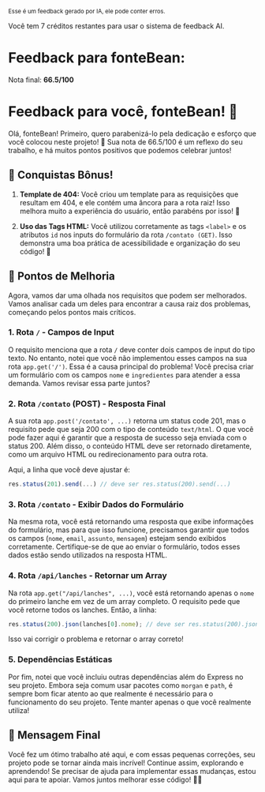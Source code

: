 <sup>Esse é um feedback gerado por IA, ele pode conter erros.</sup>

Você tem 7 créditos restantes para usar o sistema de feedback AI.

# Feedback para fonteBean:

Nota final: **66.5/100**

# Feedback para você, fonteBean! 🚀

Olá, fonteBean! Primeiro, quero parabenizá-lo pela dedicação e esforço que você colocou neste projeto! 🎉 Sua nota de 66.5/100 é um reflexo do seu trabalho, e há muitos pontos positivos que podemos celebrar juntos!

## 🎉 Conquistas Bônus!

1. **Template de 404:** Você criou um template para as requisições que resultam em 404, e ele contém uma âncora para a rota raiz! Isso melhora muito a experiência do usuário, então parabéns por isso! 👏
   
2. **Uso das Tags HTML:** Você utilizou corretamente as tags `<label>` e os atributos `id` nos inputs do formulário da rota `/contato (GET)`. Isso demonstra uma boa prática de acessibilidade e organização do seu código! 🙌

## 🚧 Pontos de Melhoria

Agora, vamos dar uma olhada nos requisitos que podem ser melhorados. Vamos analisar cada um deles para encontrar a causa raiz dos problemas, começando pelos pontos mais críticos.

### 1. **Rota `/` - Campos de Input**

O requisito menciona que a rota `/` deve conter dois campos de input do tipo texto. No entanto, notei que você não implementou esses campos na sua rota `app.get('/')`. Essa é a causa principal do problema! Você precisa criar um formulário com os campos `nome` e `ingredientes` para atender a essa demanda. Vamos revisar essa parte juntos?

### 2. **Rota `/contato` (POST) - Resposta Final**

A sua rota `app.post('/contato', ...)` retorna um status code 201, mas o requisito pede que seja 200 com o tipo de conteúdo `text/html`. O que você pode fazer aqui é garantir que a resposta de sucesso seja enviada com o status 200. Além disso, o conteúdo HTML deve ser retornado diretamente, como um arquivo HTML ou redirecionamento para outra rota. 

Aqui, a linha que você deve ajustar é:
```javascript
res.status(201).send(...) // deve ser res.status(200).send(...)
```

### 3. **Rota `/contato` - Exibir Dados do Formulário**

Na mesma rota, você está retornando uma resposta que exibe informações do formulário, mas para que isso funcione, precisamos garantir que todos os campos (`nome`, `email`, `assunto`, `mensagem`) estejam sendo exibidos corretamente. Certifique-se de que ao enviar o formulário, todos esses dados estão sendo utilizados na resposta HTML.

### 4. **Rota `/api/lanches` - Retornar um Array**

Na rota `app.get("/api/lanches", ...)`, você está retornando apenas o `nome` do primeiro lanche em vez de um array completo. O requisito pede que você retorne todos os lanches. Então, a linha:
```javascript
res.status(200).json(lanches[0].nome); // deve ser res.status(200).json(lanches);
```
Isso vai corrigir o problema e retornar o array correto!

### 5. **Dependências Estáticas**

Por fim, notei que você incluiu outras dependências além do Express no seu projeto. Embora seja comum usar pacotes como `morgan` e `path`, é sempre bom ficar atento ao que realmente é necessário para o funcionamento do seu projeto. Tente manter apenas o que você realmente utiliza!

## 🌟 Mensagem Final

Você fez um ótimo trabalho até aqui, e com essas pequenas correções, seu projeto pode se tornar ainda mais incrível! Continue assim, explorando e aprendendo! Se precisar de ajuda para implementar essas mudanças, estou aqui para te apoiar. Vamos juntos melhorar esse código! 💪😊
